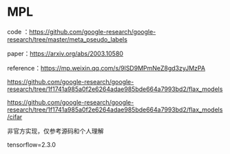 # MPL

code ：https://github.com/google-research/google-research/tree/master/meta_pseudo_labels

paper：https://arxiv.org/abs/2003.10580

reference：https://mp.weixin.qq.com/s/9lSD9MPmNeZ8gd3zyJMzPA

https://github.com/google-research/google-research/tree/1f1741a985a0f2e6264adae985bde664a7993bd2/flax_models

https://github.com/google-research/google-research/tree/1f1741a985a0f2e6264adae985bde664a7993bd2/flax_models/cifar

非官方实现，仅参考源码和个人理解

tensorflow=2.3.0




